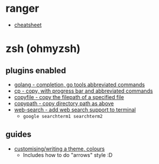 

# ranger
 - [cheatsheet](https://github.com/ohmyzsh/ohmyzsh/wiki/Cheatsheet)

# zsh (ohmyzsh)
## plugins enabled
 - [golang - completion, go tools abbreviated commands](https://github.com/ohmyzsh/ohmyzsh/tree/master/plugins/golang)
 - [cp - copy, with progress bar and abbreviated commands](https://github.com/ohmyzsh/ohmyzsh/tree/master/plugins/cp)
 - [copyfile <filename> - copy the filepath of a specified file](https://github.com/ohmyzsh/ohmyzsh/tree/master/plugins/copyfile)
 - [copypath <dirname> - copy directory path as above](https://github.com/ohmyzsh/ohmyzsh/tree/master/plugins/copypath)
 - [web-search - add web search support to terminal](https://github.com/ohmyzsh/ohmyzsh/tree/master/plugins/web-search)
   - `google searchterm1 searchterm2`


## guides
- [customising/writing a theme, colours](https://blog.carbonfive.com/writing-zsh-themes-a-quickref/)
  - Includes how to do "arrows" style :D